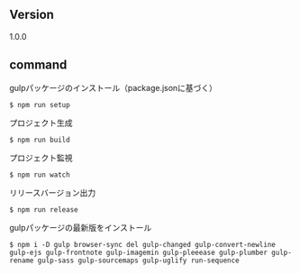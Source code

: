 ## Version
1.0.0

## command

gulpパッケージのインストール（package.jsonに基づく）

    $ npm run setup

プロジェクト生成

    $ npm run build

プロジェクト監視

    $ npm run watch

リリースバージョン出力

    $ npm run release

gulpパッケージの最新版をインストール

    $ npm i -D gulp browser-sync del gulp-changed gulp-convert-newline gulp-ejs gulp-frontnote gulp-imagemin gulp-pleeease gulp-plumber gulp-rename gulp-sass gulp-sourcemaps gulp-uglify run-sequence
